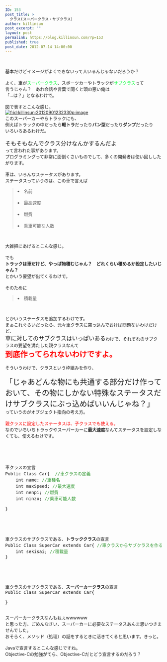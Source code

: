 ```yaml
---
ID: 153
post_title: >
  クラス(スーパークラス・サブクラス）
author: killinsun
post_excerpt: ""
layout: post
permalink: https://blog.killinsun.com/?p=153
published: true
post_date: 2012-07-14 14:00:00
---
```

<br>
<div class="section">
<p>基本だけどイメージがよくできないって人いるんじゃないだろうか？<br><br>よく、車が<span style="color:#00FF33;" class="deco">スーパークラス</span>、スポーツカーやトラックが<span style="color:#00FF33;" class="deco">サブクラス</span>って<br>言うじゃん？　あれ会話や言葉で聞くと頭の悪い俺は<br>「…は？」となるわけで。<br><br>図で表すとこんな感じ。<br><a href="http://f.hatena.ne.jp/killinsun/20120901232330" class="hatena-fotolife" target="_blank"><img src="https://cdn-ak.f.st-hatena.com/images/fotolife/k/killinsun/20120901/20120901232330.png" alt="f:id:killinsun:20120901232330p:image" title="f:id:killinsun:20120901232330p:image" class="hatena-fotolife"></a><br>このスーパーカーやらトラックにも、<br>例えばトラックの中だったら<b>軽トラ</b>だったり<b>バン型</b>だったり<b>ダンプ</b>だったり<br>いろいろあるわけだ。<br><br><font size="4">そもそもなんでクラス分けなんかするんだよ</font><br>って言われた事があります。<br>プログラミングって非常に面倒くさいものでして、多くの開発者は使い回ししたがります。<br><br>車は、いろんなステータスがあります。<br>ステータスっていうのは、この車で言えば<br></p>
<blockquote>
<p><li>名前</li><br><li>最高速度</li><br><li>燃費</li><br><li>乗車可能な人数</li></p>
</blockquote><br>
<p>大雑把にあげるとこんな感じ。<br><br>でも<br><b>トラックは車だけど、やっぱ物積むじゃん？　どれくらい積めるか設定したいじゃん？</b><br>とかいう要望が出てくるわけで。<br><br>そのために<br></p>
<blockquote>
<p><li>積載量</li></p>
</blockquote><br>
<p>とかいうステータスを追加するわけです。<br>まぁこれぐらいだったら、元々車クラスに突っ込んでおけば問題ないわけだけど、<br><span style="font-size:large;" class="deco">車に対してのサブクラスはいっぱいある</span>わけで、それぞれのサブクラスの要望を満たした親クラスなんて<br><span style="color:#FF0000;font-weight:bold;font-size:x-large;" class="deco">到底作ってられないわけですよ。</span><br><br>そういうわけで、クラスという枠組みを作り、<br><br><span style="font-size:x-large;" class="deco">「じゃあどんな物にも共通する部分だけ作っておいて、その物にしかない特殊なステータスだけサブクラスにぶっ込めばいいんじゃね？」　</span><br>っていうのがオブジェクト指向の考え方。<br><br><span style="color:#FF0000;" class="deco">親クラスに設定したステータスは、子クラスでも使える。</span><br>なのでいちいちトラックやスーパーカーに<b>最大速度</b>なんてステータスを設定しなくても、使えるわけです。<br><br><br><br><pre><br>車クラスの宣言<br>Public Class Car{  <span style="color:#339933;" class="deco">//車クラスの定義</span><br>    int name; <span style="color:#339933;" class="deco">//車種名</span><br>    int maxSpeed; <span style="color:#339933;" class="deco">//最大速度</span><br>    int nenpi; <span style="color:#339933;" class="deco">//燃費</span><br>    int ninzu; <span style="color:#339933;" class="deco">//乗車可能人数</span><br><br>}<br></pre><br><br><pre><br>車クラスのサブクラスである、<b>トラッククラス</b>の宣言<br>Public Class SuperCar extends Car{ <span style="color:#339933;" class="deco">//車クラスからサブクラスを作る際、<span style="color:#FF0000;" class="deco">extends</span>を使ってサブクラス作りますよという宣言をする</span><br>    int sekisai; <span style="color:#339933;" class="deco">//積載量</span><br>}<br></pre><br><br><pre><br>車クラスのサブクラスである、<b>スーパーカークラス</b>の宣言<br>Public Class SuperCar extends Car{ </span><br>    <br>}<br></pre><br>スーパーカークラスなんもねぇwwwwww<br>と思った方、ごめんなさい、スーパーカーに必要なステータスあんま思いつきませんでした。<br>おそらく、メソッド（処理）の話をするときに活きてくると思います。きっと。<br><br>Javaで宣言するとこんな感じですね。<br>Objective-Cの勉強がてら、Objective-Cだとどう宣言するのだろう？</p>
</div>